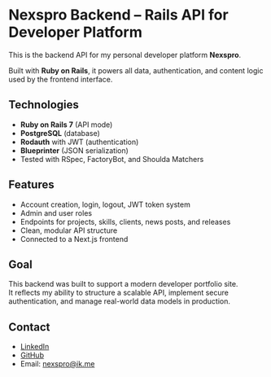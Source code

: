 # Nexspro Backend – Rails API for Developer Platform

This is the backend API for my personal developer platform **Nexspro**.

Built with **Ruby on Rails**, it powers all data, authentication, and content logic used by the frontend interface.

##  Technologies

- **Ruby on Rails 7** (API mode)
- **PostgreSQL** (database)
- **Rodauth** with JWT (authentication)
- **Blueprinter** (JSON serialization)
- Tested with RSpec, FactoryBot, and Shoulda Matchers

##  Features

- Account creation, login, logout, JWT token system
- Admin and user roles
- Endpoints for projects, skills, clients, news posts, and releases
- Clean, modular API structure
- Connected to a Next.js frontend

##  Goal

This backend was built to support a modern developer portfolio site.  
It reflects my ability to structure a scalable API, implement secure authentication, and manage real-world data models in production.

##  Contact

- [LinkedIn](https://www.linkedin.com/in/nexspro)  
- [GitHub](https://github.com/nexspro)  
- Email: nexspro@ik.me
